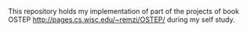 This repository holds my implementation of part of the projects of book OSTEP http://pages.cs.wisc.edu/~remzi/OSTEP/ during my self study.



